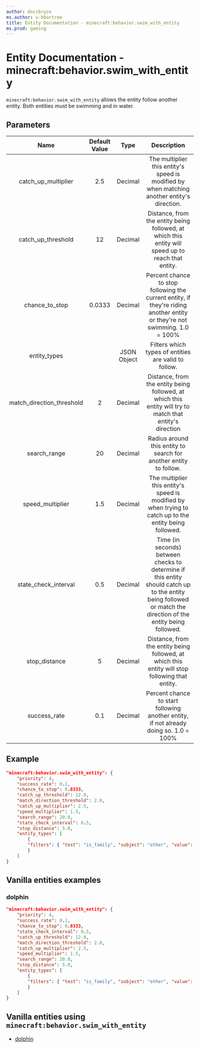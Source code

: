 ```yaml
---
author: docsbryce
ms.author: v-bbortree
title: Entity Documentation - minecraft:behavior.swim_with_entity
ms.prod: gaming
---
```


# Entity Documentation - minecraft:behavior.swim_with_entity

`minecraft:behavior.swim_with_entity` allows the entity follow another entity. Both entities must be swimming and in water.

## Parameters

 Name| Default Value| Type| Description
 :-----------:|:-----------:|:-----------:|:-----------:
 catch_up_multiplier| 2.5| Decimal| The multiplier this entity's speed is modified by when matching another entity's direction.
 catch_up_threshold| 12| Decimal| Distance, from the entity being followed, at which this entity will speed up to reach that entity.
 chance_to_stop| 0.0333| Decimal| Percent chance to stop following the current entity, if they're riding another entity or they're not swimming. 1.0 = 100%
 entity_types| | JSON Object| Filters which types of entities are valid to follow.
 match_direction_threshold| 2| Decimal| Distance, from the entity being followed, at which this entity will try to match that entity's direction
 search_range| 20| Decimal| Radius around this entity to search for another entity to follow.
 speed_multiplier| 1.5| Decimal| The multiplier this entity's speed is modified by when trying to catch up to the entity being followed.
 state_check_interval| 0.5| Decimal| Time (in seconds) between checks to determine if this entity should catch up to the entity being followed or match the direction of the entity being followed.
 stop_distance| 5| Decimal| Distance, from the entity being followed, at which this entity will stop following that entity.
 success_rate| 0.1| Decimal| Percent chance to start following another entity, if not already doing so. 1.0 = 100%

## Example

```json
"minecraft:behavior.swim_with_entity": {
    "priority": 4,
    "success_rate": 0.1,
    "chance_to_stop": 0.0333,
    "catch_up_threshold": 12.0,
    "match_direction_threshold": 2.0,
    "catch_up_multiplier": 2.5,
    "speed_multiplier": 1.5,
    "search_range": 20.0,
    "state_check_interval": 0.5,
    "stop_distance": 5.0,
    "entity_types": [
        {
        "filters": { "test": "is_family", "subject": "other", "value": "player" }
        }
    ]
}
```

## Vanilla entities examples

### dolphin

```json
"minecraft:behavior.swim_with_entity": {
    "priority": 4,
    "success_rate": 0.1,
    "chance_to_stop": 0.0333,
    "state_check_interval": 0.5,
    "catch_up_threshold": 12.0,
    "match_direction_threshold": 2.0,
    "catch_up_multiplier": 2.5,
    "speed_multiplier": 1.5,
    "search_range": 20.0,
    "stop_distance": 5.0,
    "entity_types": [
        {
        "filters": { "test": "is_family", "subject": "other", "value": "player" }
        }
    ]
}
```

## Vanilla entities using `minecraft:behavior.swim_with_entity`

- [dolphin](../../../../Source/VanillaBehaviorPack_Snippets/entities/dolphin.md)

